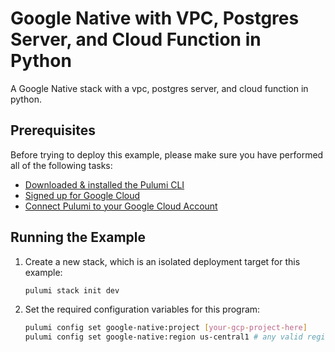 # Google Native with VPC, Postgres Server, and Cloud Function in Python

A Google Native stack with a vpc, postgres server, and cloud function in python.

## Prerequisites

Before trying to deploy this example, please make sure you have performed all of the following tasks:
- [Downloaded & installed the Pulumi CLI](https://www.pulumi.com/docs/get-started/install/)
- [Signed up for Google Cloud](https://cloud.google.com/free/)
- [Connect Pulumi to your Google Cloud Account](https://www.pulumi.com/docs/intro/cloud-providers/gcp/setup/)

## Running the Example

1. Create a new stack, which is an isolated deployment target for this example:
    ```bash
    pulumi stack init dev
    ```

2. Set the required configuration variables for this program:

    ```bash
    pulumi config set google-native:project [your-gcp-project-here]
    pulumi config set google-native:region us-central1 # any valid region
    ```
